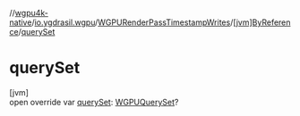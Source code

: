 //[wgpu4k-native](../../../../index.md)/[io.ygdrasil.wgpu](../../index.md)/[WGPURenderPassTimestampWrites](../index.md)/[[jvm]ByReference](index.md)/[querySet](query-set.md)

# querySet

[jvm]\
open override var [querySet](query-set.md): [WGPUQuerySet](../../-w-g-p-u-query-set/index.md)?